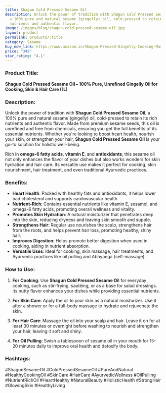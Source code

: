 ```yaml
---
title: Shagun Cold Pressed Sesame Oil
description: Unlock the power of tradition with Shagun Cold Pressed Sesame Oil,
  a 100% pure and natural sesame (gingelly) oil, cold-pressed to retain its rich
  nutrients and authentic flavor.
image: /images/blog/shagun-cold-pressed-sesame-oil.jpg
layout: product
permalink: products/:title
category: Sesame
buy_now_link: https://www.amazon.in/Shagun-Pressed-Gingelly-Cooking-Massage/dp/B0CFV1DH6X/ref=sr_1_8?crid=1GVBV0I1R8IFF&tag=ayushmonk-21
price: "348"
star_rating: "4.1"
---
```

### Product Title:
**Shagun Cold Pressed Sesame Oil – 100% Pure, Unrefined Gingelly Oil for Cooking, Skin & Hair Care (1L)**

### Description:
Unlock the power of tradition with **Shagun Cold Pressed Sesame Oil**, a 100% pure and natural sesame (gingelly) oil, cold-pressed to retain its rich nutrients and authentic flavor. Made from premium sesame seeds, this oil is unrefined and free from chemicals, ensuring you get the full benefits of its essential nutrients. Whether you're looking to boost heart health, nourish your skin, or strengthen your hair, **Shagun Cold Pressed Sesame Oil** is your go-to solution for holistic well-being.

Rich in **omega-6 fatty acids**, **vitamin E**, and **antioxidants**, this sesame oil not only enhances the flavor of your dishes but also works wonders for skin hydration and hair care. Its versatile use makes it perfect for cooking, skin nourishment, hair treatment, and even traditional Ayurvedic practices.

### Benefits:
- **Heart Health**: Packed with healthy fats and antioxidants, it helps lower bad cholesterol and supports cardiovascular health.
- **Nutrient-Rich**: Contains essential nutrients like vitamin E, sesamol, and omega-6 fatty acids, promoting overall wellness and vitality.
- **Promotes Skin Hydration**: A natural moisturizer that penetrates deep into the skin, reducing dryness and leaving skin smooth and supple.
- **Strengthens Hair**: Regular use nourishes the scalp, strengthens hair from the roots, and helps prevent hair loss, promoting healthy, shiny hair.
- **Improves Digestion**: Helps promote better digestion when used in cooking, aiding in nutrient absorption. 
- **Versatile Uses**: Ideal for cooking, skin massage, hair treatments, and Ayurvedic practices like oil pulling and Abhyanga (self-massage).

### How to Use:
1. **For Cooking**: Use **Shagun Cold Pressed Sesame Oil** for everyday cooking, such as stir-frying, sautéing, or as a base for salad dressings. Its nutty flavor enhances your dishes while providing essential nutrients.
   
2. **For Skin Care**: Apply the oil to your skin as a natural moisturizer. Use it after a shower or for a full-body massage to hydrate and rejuvenate the skin.

3. **For Hair Care**: Massage the oil into your scalp and hair. Leave it on for at least 30 minutes or overnight before washing to nourish and strengthen your hair, leaving it soft and shiny.

4. **For Oil Pulling**: Swish a tablespoon of sesame oil in your mouth for 15-20 minutes daily to improve oral health and detoxify the body.

### Hashtags:
#ShagunSesameOil #ColdPressedSesameOil #PureAndNatural #HealthyCookingOil #SkinCare #HairCare #AyurvedicWellness #OilPulling #NutrientRichOil #HeartHealthy #NaturalBeauty #HolisticHealth #StrongHair #GlowingSkin #HealthyLiving
